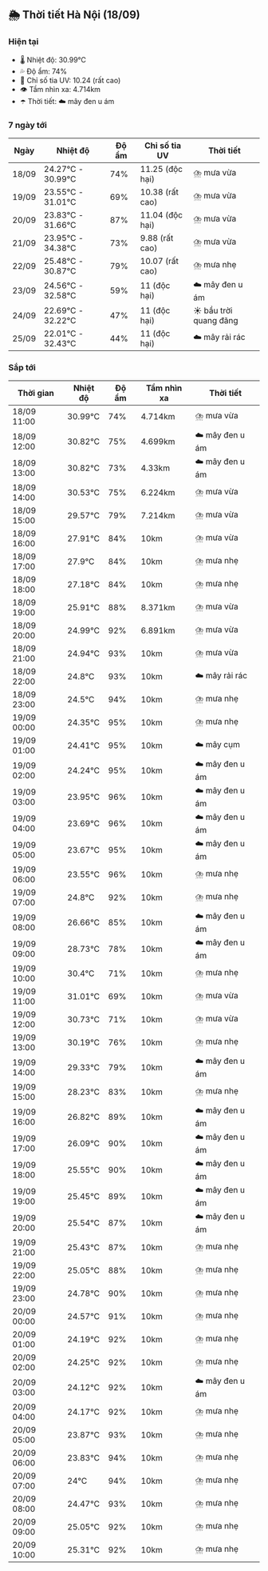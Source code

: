 ## 🌦️ Thời tiết Hà Nội (18/09)

### Hiện tại

- 🌡️ Nhiệt độ: 30.99℃
- 💦 Độ ẩm: 74%
- 🌟 Chỉ số tia UV: 10.24 (rất cao)
- 👁️ Tầm nhìn xa: 4.714km
- ☂️ Thời tiết: ☁️ mây đen u ám

### 7 ngày tới

| Ngày | Nhiệt độ | Độ ẩm | Chỉ số tia UV | Thời tiết |
| --- | --- | --- | --- | --- |
| 18/09 | 24.27℃ - 30.99℃ | 74% | 11.25 (độc hại) | ⛈️ mưa vừa |
| 19/09 | 23.55℃ - 31.01℃ | 69% | 10.38 (rất cao) | ⛈️ mưa vừa |
| 20/09 | 23.83℃ - 31.66℃ | 87% | 11.04 (độc hại) | ⛈️ mưa vừa |
| 21/09 | 23.95℃ - 34.38℃ | 73% | 9.88 (rất cao) | ⛈️ mưa vừa |
| 22/09 | 25.48℃ - 30.87℃ | 79% | 10.07 (rất cao) | ⛈️ mưa nhẹ |
| 23/09 | 24.56℃ - 32.58℃ | 59% | 11 (độc hại) | ☁️ mây đen u ám |
| 24/09 | 22.69℃ - 32.22℃ | 47% | 11 (độc hại) | ☀️ bầu trời quang đãng |
| 25/09 | 22.01℃ - 32.43℃ | 44% | 11 (độc hại) | ☁️ mây rải rác |

### Sắp tới

| Thời gian | Nhiệt độ | Độ ẩm | Tầm nhìn xa | Thời tiết |
| --- | --- | --- | --- | --- |
| 18/09 11:00 | 30.99℃ | 74% | 4.714km | ⛈️ mưa vừa |
| 18/09 12:00 | 30.82℃ | 75% | 4.699km | ☁️ mây đen u ám |
| 18/09 13:00 | 30.82℃ | 73% | 4.33km | ☁️ mây đen u ám |
| 18/09 14:00 | 30.53℃ | 75% | 6.224km | ⛈️ mưa vừa |
| 18/09 15:00 | 29.57℃ | 79% | 7.214km | ⛈️ mưa vừa |
| 18/09 16:00 | 27.91℃ | 84% | 10km | ⛈️ mưa vừa |
| 18/09 17:00 | 27.9℃ | 84% | 10km | ⛈️ mưa nhẹ |
| 18/09 18:00 | 27.18℃ | 84% | 10km | ⛈️ mưa nhẹ |
| 18/09 19:00 | 25.91℃ | 88% | 8.371km | ⛈️ mưa vừa |
| 18/09 20:00 | 24.99℃ | 92% | 6.891km | ⛈️ mưa vừa |
| 18/09 21:00 | 24.94℃ | 93% | 10km | ⛈️ mưa vừa |
| 18/09 22:00 | 24.8℃ | 93% | 10km | ☁️ mây rải rác |
| 18/09 23:00 | 24.5℃ | 94% | 10km | ⛈️ mưa nhẹ |
| 19/09 00:00 | 24.35℃ | 95% | 10km | ⛈️ mưa nhẹ |
| 19/09 01:00 | 24.41℃ | 95% | 10km | ☁️ mây cụm |
| 19/09 02:00 | 24.24℃ | 95% | 10km | ☁️ mây đen u ám |
| 19/09 03:00 | 23.95℃ | 96% | 10km | ☁️ mây đen u ám |
| 19/09 04:00 | 23.69℃ | 96% | 10km | ☁️ mây đen u ám |
| 19/09 05:00 | 23.67℃ | 95% | 10km | ☁️ mây đen u ám |
| 19/09 06:00 | 23.55℃ | 96% | 10km | ⛈️ mưa nhẹ |
| 19/09 07:00 | 24.8℃ | 92% | 10km | ⛈️ mưa nhẹ |
| 19/09 08:00 | 26.66℃ | 85% | 10km | ☁️ mây đen u ám |
| 19/09 09:00 | 28.73℃ | 78% | 10km | ☁️ mây đen u ám |
| 19/09 10:00 | 30.4℃ | 71% | 10km | ⛈️ mưa nhẹ |
| 19/09 11:00 | 31.01℃ | 69% | 10km | ⛈️ mưa vừa |
| 19/09 12:00 | 30.73℃ | 71% | 10km | ⛈️ mưa vừa |
| 19/09 13:00 | 30.19℃ | 76% | 10km | ⛈️ mưa nhẹ |
| 19/09 14:00 | 29.33℃ | 79% | 10km | ☁️ mây đen u ám |
| 19/09 15:00 | 28.23℃ | 83% | 10km | ⛈️ mưa nhẹ |
| 19/09 16:00 | 26.82℃ | 89% | 10km | ☁️ mây đen u ám |
| 19/09 17:00 | 26.09℃ | 90% | 10km | ☁️ mây đen u ám |
| 19/09 18:00 | 25.55℃ | 90% | 10km | ☁️ mây đen u ám |
| 19/09 19:00 | 25.45℃ | 89% | 10km | ☁️ mây đen u ám |
| 19/09 20:00 | 25.54℃ | 87% | 10km | ☁️ mây đen u ám |
| 19/09 21:00 | 25.43℃ | 87% | 10km | ⛈️ mưa nhẹ |
| 19/09 22:00 | 25.05℃ | 88% | 10km | ⛈️ mưa nhẹ |
| 19/09 23:00 | 24.78℃ | 90% | 10km | ⛈️ mưa nhẹ |
| 20/09 00:00 | 24.57℃ | 91% | 10km | ⛈️ mưa nhẹ |
| 20/09 01:00 | 24.19℃ | 92% | 10km | ⛈️ mưa nhẹ |
| 20/09 02:00 | 24.25℃ | 92% | 10km | ⛈️ mưa nhẹ |
| 20/09 03:00 | 24.12℃ | 92% | 10km | ☁️ mây đen u ám |
| 20/09 04:00 | 24.17℃ | 92% | 10km | ⛈️ mưa nhẹ |
| 20/09 05:00 | 23.87℃ | 93% | 10km | ⛈️ mưa nhẹ |
| 20/09 06:00 | 23.83℃ | 94% | 10km | ⛈️ mưa nhẹ |
| 20/09 07:00 | 24℃ | 94% | 10km | ⛈️ mưa nhẹ |
| 20/09 08:00 | 24.47℃ | 93% | 10km | ⛈️ mưa nhẹ |
| 20/09 09:00 | 25.05℃ | 92% | 10km | ⛈️ mưa nhẹ |
| 20/09 10:00 | 25.31℃ | 92% | 10km | ⛈️ mưa nhẹ |
